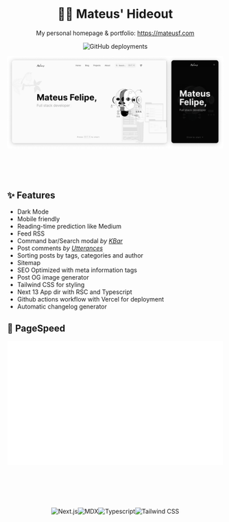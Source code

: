<div align="center">

# 👨‍💻 Mateus' Hideout
My personal homepage & portfolio: https://mateusf.com

![GitHub deployments](https://img.shields.io/github/deployments/mateusfg7/mfg-b/production?label=deploy)


![](.github/assets/desktop-mobile_duo.png)

</div>

<br />
<br />
<br />


## ✨ Features

- Dark Mode
- Mobile friendly
- Reading-time prediction like Medium
- Feed RSS
- Command bar/Search modal _by [KBar](https://kbar.vercel.app/)_
- Post comments _by [Utterances](https://utteranc.es)_
- Sorting posts by tags, categories and author
- Sitemap
- SEO Optimized with meta information tags
- Post OG image generator
- Tailwind CSS for styling
- Next 13 App dir with RSC and Typescript
- Github actions workflow with Vercel for deployment
- Automatic changelog generator

## 🚀 PageSpeed
![Pagespeed metrics `.github/assets/pagespeed-metrics.svg`](.github/assets/pagespeed-metrics.svg)

<br />
<br />
<br />
<br />

<div align="center">

![Next.js](https://img.shields.io/badge/Next.js-111?&style=for-the-badge&logo=Next.js)![MDX](https://img.shields.io/badge/MDX-1B1F24?&style=for-the-badge&logo=mdx&logoColor=fff)![Typescript](https://img.shields.io/badge/Typescript-007acc?&style=for-the-badge&logo=Typescript&logoColor=fff)![Tailwind CSS](https://img.shields.io/badge/Tailwindcss-06B6D4?&style=for-the-badge&logo=tailwindcss&logoColor=fff)

</div>
